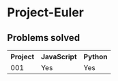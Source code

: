 # Project-Euler<br>
<h2>Problems solved</h2>

<table>
  <tr>
    <th>Project</th>
    <th>JavaScript</th>
    <th>Python</th>
  </tr>
  <tr>
    <td>001</td>
    <td>Yes</td>
    <td>Yes</td>
  </tr>
</table>

